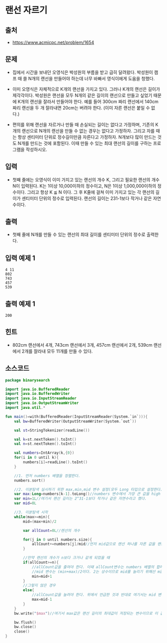 # 랜선 자르기

## 출처

* https://www.acmicpc.net/problem/1654

## 문제

* 집에서 시간을 보내던 오영식은 박성원의 부름을 받고 급히 달려왔다. 박성원이 캠프 때 쓸 N개의 랜선을 만들어야 하는데 너무 바빠서 영식이에게 도움을 청했다.

* 이미 오영식은 자체적으로 K개의 랜선을 가지고 있다. 그러나 K개의 랜선은 길이가 제각각이다. 박성원은 랜선을 모두 N개의 같은 길이의 랜선으로 만들고 싶었기 때문에 K개의 랜선을 잘라서 만들어야 한다. 예를 들어 300cm 짜리 랜선에서 140cm 짜리 랜선을 두 개 잘라내면 20cm는 버려야 한다. (이미 자른 랜선은 붙일 수 없다.)

* 편의를 위해 랜선을 자르거나 만들 때 손실되는 길이는 없다고 가정하며, 기존의 K개의 랜선으로 N개의 랜선을 만들 수 없는 경우는 없다고 가정하자. 그리고 자를 때는 항상 센티미터 단위로 정수길이만큼 자른다고 가정하자. N개보다 많이 만드는 것도 N개를 만드는 것에 포함된다. 이때 만들 수 있는 최대 랜선의 길이를 구하는 프로그램을 작성하시오.

## 입력

* 첫째 줄에는 오영식이 이미 가지고 있는 랜선의 개수 K, 그리고 필요한 랜선의 개수 N이 입력된다. K는 1이상 10,000이하의 정수이고, N은 1이상 1,000,000이하의 정수이다. 그리고 항상 K ≦ N 이다. 그 후 K줄에 걸쳐 이미 가지고 있는 각 랜선의 길이가 센티미터 단위의 정수로 입력된다. 랜선의 길이는 231-1보다 작거나 같은 자연수이다.

## 출력

* 첫째 줄에 N개를 만들 수 있는 랜선의 최대 길이를 센티미터 단위의 정수로 출력한다.

## 입력 예제 1

```
4 11
802
743
457
539
```

## 출력 예제 1

```
200
```

## 힌트

* 802cm 랜선에서 4개, 743cm 랜선에서 3개, 457cm 랜선에서 2개, 539cm 랜선에서 2개를 잘라내 모두 11개를 만들 수 있다.

## 소스코드

```kotlin
package binarysearch

import java.io.BufferedReader
import java.io.BufferedWriter
import java.io.InputStreamReader
import java.io.OutputStreamWriter
import java.util.*

fun main()=with(BufferedReader(InputStreamReader(System.`in`))){
    val bw=BufferedWriter(OutputStreamWriter(System.`out`))

    val st=StringTokenizer(readLine())

    val k=st.nextToken().toInt()
    val n=st.nextToken().toInt()

    val numbers=IntArray(k,{0})
    for(i in 0 until k){
        numbers[i]=readLine().toInt()
    }

    //1. 먼저 numbers 배열을 정렬한다.
    numbers.sort()

    //2. 이분탐색 실시하기 위한 max,min,mid 변수 설정(모두 Long 타입으로 설정한다.mid구하는 중에 max값과 min값이 Int 타입 넘어설 수 있음.)
    var max:Long=numbers[k-1].toLong()//numbers 변수에서 가장 큰 값을 high 값으로 설정
    var min=1L//여기서 랜선 길이는 2^31-1보다 작거나 같은 자연수라고 했다.
    var mid=0L

    //3. 이분탐색 시작
    while(max>=min){
        mid=(max+min)/2

        var allCount=0L//렌선의 개수

        for(j in 0 until numbers.size){
            allCount+=numbers[j]/mid//먼저 mid값으로 랜선 하나를 자른 값을 랜선 개수 변수에 더한다.
        }

        //만약 랜선의 개수가 n보다 크거나 같게 되었을 때
        if(allCount>=n){
            //allCount값을 줄여야 한다. 이때 allCount변수는 numbers 배열의 합에서 mid 변수를 나눈 값이다. numbers배열의 숫자는 변하지 않으므로, 따라서 mid변수의 크기를 늘려야 한다.
            //mid 변수는 (min+max)/2이다. 2는 상수이므로 mid를 늘리기 위해선 mid 변수를 구성하는 min 변수의 크기를 늘려야 한다. 이 때, mid보다 1 큰 값에서 max 사이에서 답을 찾아야 하므로 min값을 mid+1로 설정한다.
            min=mid+1
        }
        //그렇지 않은 경우
        else{
            //allCount값을 늘려야 한다. 위에서 언급한 것과 반대로 여기서는 mid 변수의 크기를 줄여야 하고, 이는 max 변수의 크기를 줄여야 한다는 의미가 된다. 이 때 min에서 mid보다 1 작은 값 사이에서 답을 찾아야 하므로 max 값을 mid-1로 설정한다.
            max=mid-1
        }
    }
    bw.write("$max")//여기서 max값은 랜선 길이의 최대값이 저장되는 변수이므로 이 값을 출력한다.

    bw.flush()
    bw.close()
    close()
}
```
